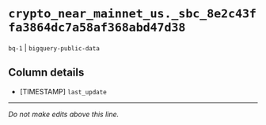 # `crypto_near_mainnet_us._sbc_8e2c43ffa3864dc7a58af368abd47d38`
`bq-1` | `bigquery-public-data`

## Column details
* [TIMESTAMP] `last_update`

-------------------------------------------------------------------------------
*Do not make edits above this line.*
